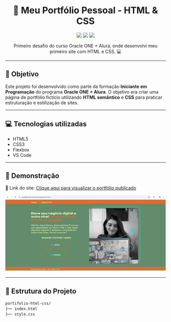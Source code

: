 <h1 align="center">💼 Meu Portfólio Pessoal - HTML & CSS</h1>

<p align="center">
  <img src="https://img.shields.io/badge/status-concluído-brightgreen?style=flat-square" />
  <img src="https://img.shields.io/badge/feito%20com-html%20%26%20css-blueviolet?style=flat-square" />
  <img src="https://img.shields.io/badge/Oracle%20One%20-%20Alura-blue?style=flat-square" />
</p>

<p align="center">
  Primeiro desafio do curso Oracle ONE + Alura, onde desenvolvi meu primeiro site com HTML e CSS. 💻
</p>

---

## 🧠 Objetivo

Este projeto foi desenvolvido como parte da formação **Iniciante em Programação** do programa **Oracle ONE + Alura**. O objetivo era criar uma página de portfólio fictício utilizando **HTML semântico** e **CSS** para praticar estruturação e estilização de sites.

---

## 💻 Tecnologias utilizadas

- HTML5
- CSS3
- Flexbox
- VS Code

---

## 📸 Demonstração

🔗 Link do site: [Clique aqui para visualizar o portfólio publicado](https://portifolio-html-css-ten.vercel.app/)

<img src="https://github.com/prudenciom/portifolio-html-css/blob/main/imagem_portifolio_ficticio.png?raw=true" width="800"/>

---

## 🧩 Estrutura do Projeto

```bash
portifolio-html-css/
├── index.html
├── style.css
